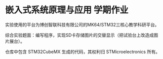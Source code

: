 # 嵌入式系统原理与应用 学期作业

实验使用的平台为博创智联科技有限公司的MK64/STM32三核心教学科研平台。

综合实验题面：编写程序，实现SD卡存储图片的交替显示（把试验台上改造成图片展台）。

仓库中包含 STM32CubeMX 生成的代码，其权利归 STMicroelectronics 所有。
